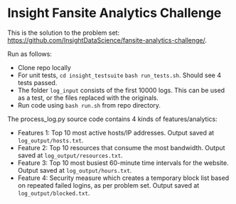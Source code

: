 # Insight Fansite Analytics Challenge

This is the solution to the problem set: https://github.com/InsightDataScience/fansite-analytics-challenge/.

Run as follows:
- Clone repo locally
- For unit tests, `cd insight_testsuite` `bash run_tests.sh`. Should see 4 tests passed.
- The folder `log_input` consists of the first 10000 logs. This can be used as a test, or the files replaced with the originals.
- Run code using `bash run.sh` from repo directory.


The process_log.py source code contains 4 kinds of features/analytics:
- Features 1: Top 10 most active hosts/IP addresses. Output saved at `log_output/hosts.txt`.
- Feature 2: Top 10 resources that consume the most bandwidth. Output saved at `log_output/resources.txt`.
- Feature 3: Top 10 most busiest 60-minute time intervals for the website. Output saved at `log_output/hours.txt`.
- Feature 4: Security measure which creates a temporary block list based on repeated failed logins, as per problem set. Output saved at `log_output/blocked.txt`.
